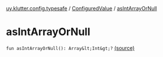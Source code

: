 [uy.klutter.config.typesafe](../index.md) / [ConfiguredValue](index.md) / [asIntArrayOrNull](.)


# asIntArrayOrNull
`fun asIntArrayOrNull(): Array&lt;Int&gt;?` [(source)](https://github.com/kohesive/klutter/blob/master/config-typesafe-jdk6/src/main/kotlin/uy/klutter/config/typesafe/TypesafeConfig_Ext.kt#L119)


